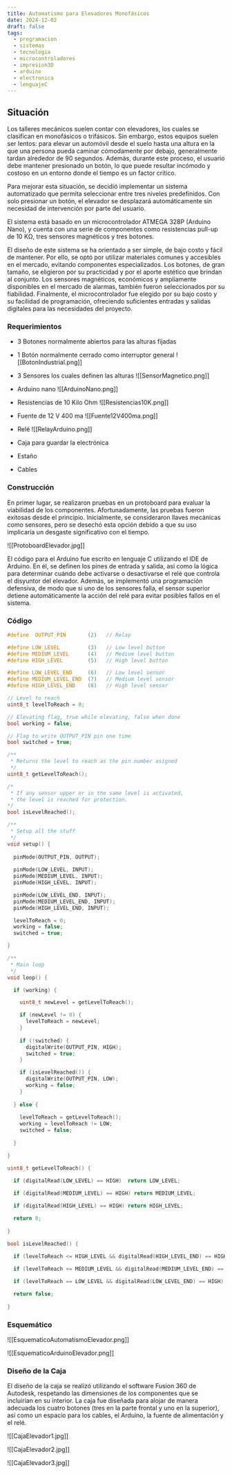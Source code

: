 ```yaml
---
title: Automatismo para Elevadores Monofásicos
date: 2024-12-02
draft: false
tags:
  - programacion
  - sistemas
  - tecnologia
  - microcontroladores
  - impresion3D
  - arduino
  - electronica
  - lenguajeC
---
```

## Situación

Los talleres mecánicos suelen contar con elevadores, los cuales se clasifican en monofásicos o trifásicos. Sin embargo, estos equipos suelen ser lentos: para elevar un automóvil desde el suelo hasta una altura en la que una persona pueda caminar cómodamente por debajo, generalmente tardan alrededor de 90 segundos. Además, durante este proceso, el usuario debe mantener presionado un botón, lo que puede resultar incómodo y costoso en un entorno donde el tiempo es un factor crítico.

Para mejorar esta situación, se decidió implementar un sistema automatizado que permita seleccionar entre tres niveles predefinidos. Con solo presionar un botón, el elevador se desplazará automáticamente sin necesidad de intervención por parte del usuario.

El sistema está basado en un microcontrolador ATMEGA 328P (Arduino Nano), y cuenta con una serie de componentes como resistencias pull-up de 10 KΩ, tres sensores magnéticos y tres botones.

El diseño de este sistema se ha orientado a ser simple, de bajo costo y fácil de mantener. Por ello, se optó por utilizar materiales comunes y accesibles en el mercado, evitando componentes especializados. Los botones, de gran tamaño, se eligieron por su practicidad y por el aporte estético que brindan al conjunto. Los sensores magnéticos, económicos y ampliamente disponibles en el mercado de alarmas, también fueron seleccionados por su fiabilidad. Finalmente, el microcontrolador fue elegido por su bajo costo y su facilidad de programación, ofreciendo suficientes entradas y salidas digitales para las necesidades del proyecto.

### Requerimientos
- 3 Botones normalmente abiertos para las alturas fijadas
- 1 Botón normalmente cerrado como interruptor general
	![[BotonIndustrial.png]]

- 3 Sensores los cuales definen las alturas
	![[SensorMagnetico.png]]

- Arduino nano
	![[ArduinoNano.png]]

- Resistencias de 10 Kilo Ohm
	![[Resistencias10K.png]]

- Fuente de 12 V 400 ma
	![[Fuente12V400ma.png]]

- Relé
	![[RelayArduino.png]]

- Caja para guardar la electrónica 
- Estaño
- Cables

### Construcción

En primer lugar, se realizaron pruebas en un protoboard para evaluar la viabilidad de los componentes. Afortunadamente, las pruebas fueron exitosas desde el principio. Inicialmente, se consideraron llaves mecánicas como sensores, pero se desechó esta opción debido a que su uso implicaría un desgaste significativo con el tiempo.

![[ProtoboardElevador.jpg]]

El código para el Arduino fue escrito en lenguaje C utilizando el IDE de Arduino. En él, se definen los pines de entrada y salida, así como la lógica para determinar cuándo debe activarse o desactivarse el relé que controla el disyuntor del elevador. Además, se implementó una programación defensiva, de modo que si uno de los sensores falla, el sensor superior detiene automáticamente la acción del relé para evitar posibles fallos en el sistema.

### Código

```c
#define  OUTPUT_PIN       (2)   // Relay

#define LOW_LEVEL         (3)   // Low level button
#define MEDIUM_LEVEL      (4)   // Medium level button
#define HIGH_LEVEL        (5)   // High level button

#define LOW_LEVEL_END     (6)   // Low level sensor
#define MEDIUM_LEVEL_END  (7)   // Medium level sensor
#define HIGH_LEVEL_END    (8)   // High level sensor

// Level to reach
uint8_t levelToReach = 0;

// Elevating flag, true while elevating, false when done
bool working = false;

// Flag to write OUTPUT_PIN pin one time
bool switched = true;

/**
 * Returns the level to reach as the pin number asigned
 */
uint8_t getLevelToReach();

/*
 * If any sensor upper or in the same level is activated, 
 * the level is reached for protection.
*/
bool isLevelReached();

/**
 * Setup all the stuff
 */
void setup() {
  
  pinMode(OUTPUT_PIN, OUTPUT);
  
  pinMode(LOW_LEVEL, INPUT);
  pinMode(MEDIUM_LEVEL, INPUT);
  pinMode(HIGH_LEVEL, INPUT);

  pinMode(LOW_LEVEL_END, INPUT);
  pinMode(MEDIUM_LEVEL_END, INPUT);
  pinMode(HIGH_LEVEL_END, INPUT);

  levelToReach = 0;
  working = false;
  switched = true;

}

/**
 * Main loop
 */
void loop() {

  if (working) {

    uint8_t newLevel = getLevelToReach();

    if (newLevel != 0) {
      levelToReach = newLevel;
    }
    
    if (!switched) {
      digitalWrite(OUTPUT_PIN, HIGH);
      switched = true;
    }

    if (isLevelReached()) {
      digitalWrite(OUTPUT_PIN, LOW);
      working = false;
    }
    
  } else {
    
    levelToReach = getLevelToReach();
    working = levelToReach != LOW;
    switched = false;
  
  }

}

uint8_t getLevelToReach() {
  
  if (digitalRead(LOW_LEVEL) == HIGH)  return LOW_LEVEL;

  if (digitalRead(MEDIUM_LEVEL) == HIGH) return MEDIUM_LEVEL;

  if (digitalRead(HIGH_LEVEL) == HIGH) return HIGH_LEVEL;

  return 0;
 
}

bool isLevelReached() {
  
  if (levelToReach <= HIGH_LEVEL && digitalRead(HIGH_LEVEL_END) == HIGH) return true;

  if (levelToReach <= MEDIUM_LEVEL && digitalRead(MEDIUM_LEVEL_END) == HIGH) return true;

  if (levelToReach == LOW_LEVEL && digitalRead(LOW_LEVEL_END) == HIGH) return true;

  return false;
 
}
```

### Esquemático

![[EsquematicoAutomatismoElevador.png]]

![[EsquematicoArduinoElevador.png]]

### Diseño de la Caja

El diseño de la caja se realizó utilizando el software Fusion 360 de Autodesk, respetando las dimensiones de los componentes que se incluirían en su interior. La caja fue diseñada para alojar de manera adecuada los cuatro botones (tres en la parte frontal y uno en la superior), así como un espacio para los cables, el Arduino, la fuente de alimentación y el relé.

![[CajaElevador1.jpg]]

![[CajaElevador2.jpg]]

![[CajaElevador3.jpg]]